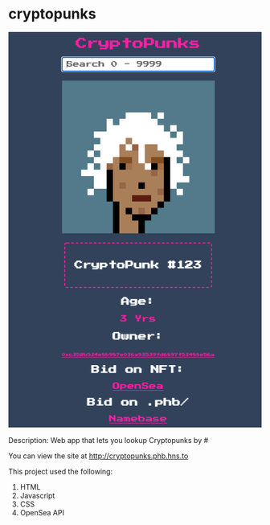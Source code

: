 # cryptopunks
![alt text](main.png)

Description:
Web app that lets you lookup Cryptopunks by #

You can view the site at http://cryptopunks.phb.hns.to

This project used the following:
1. HTML
2. Javascript
3. CSS
4. OpenSea API






